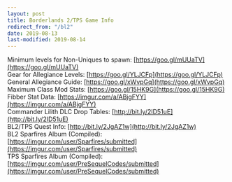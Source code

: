 ```yaml
---
layout: post
title: Borderlands 2/TPS Game Info
redirect_from: "/bl2"
date: 2019-08-13
last-modified: 2019-08-14
---
```



Minimum levels for Non-Uniques to spawn: [https://goo.gl/mUUaTV](https://goo.gl/mUUaTV)  
Gear for Allegiance Levels: [https://goo.gl/YLJCFp](https://goo.gl/YLJCFp)  
General Allegiance Guide: [https://goo.gl/xWvpGq](https://goo.gl/xWvpGq)  
Maximum Class Mod Stats: [https://goo.gl/15HK9G](https://goo.gl/15HK9G)  
Fibber Stat Data: [https://imgur.com/a/ABjgFYY](https://imgur.com/a/ABjgFYY)  
Commander Lilith DLC Drop Tables: [http://bit.ly/2ID51uE](http://bit.ly/2ID51uE)  
BL2/TPS Quest Info: [http://bit.ly/2JgAZ1w](http://bit.ly/2JgAZ1w)  
BL2 Sparfires Album (Compiled): [https://imgur.com/user/Sparfires/submitted](https://imgur.com/user/Sparfires/submitted)  
TPS Sparfires Album (Compiled): [https://imgur.com/user/PreSequelCodes/submitted](https://imgur.com/user/PreSequelCodes/submitted)